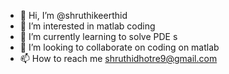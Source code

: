 - 👋 Hi, I’m @shruthikeerthid
- 👀 I’m interested in matlab coding
- 🌱 I’m currently learning to solve PDE s
- 💞️ I’m looking to collaborate on coding on matlab
- 📫 How to reach me shruthidhotre9@gmail.com

<!---
shruthikeerthid/shruthikeerthid is a ✨ special ✨ repository because its `README.md` (this file) appears on your GitHub profile.
You can click the Preview link to take a look at your changes.
--->
